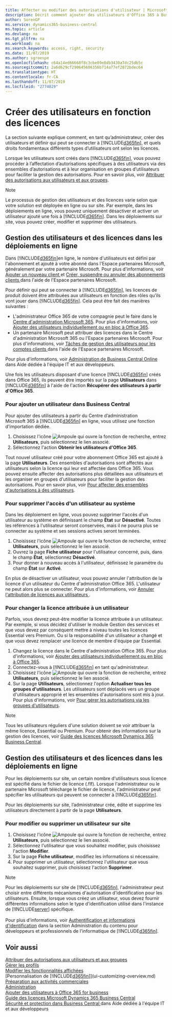 ```yaml
---
title: Affecter ou modifier des autorisations d'utilisateur | Microsoft Docs
description: Décrit comment ajouter des utilisateurs d'Office 365 à Business Central, puis affecte des autorisations, des droits d'accès, et des paramètres de sécurité.
author: SorenGP
ms.service: dynamics365-business-central
ms.topic: article
ms.devlang: na
ms.tgt_pltfrm: na
ms.workload: na
ms.search.keywords: access, right, security
ms.date: 11/07/2019
ms.author: sgroespe
ms.openlocfilehash: c64a14ed66668f8c3cbe09e8db3430a7dc25db5c
ms.sourcegitcommit: 2a6d629cf290645606356b714a77ef2872bdec64
ms.translationtype: HT
ms.contentlocale: fr-CA
ms.lasthandoff: 11/07/2019
ms.locfileid: "2774829"
---
```

# <a name="create-users-according-to-licenses"></a>Créer des utilisateurs en fonction des licences
La section suivante explique comment, en tant qu’administrateur, créer des utilisateurs et définir qui peut se connecter à [!INCLUDE[d365fin](includes/d365fin_md.md)], et quels droits fondamentaux différents types d’utilisateurs ont selon les licences.

Lorsque les utilisateurs sont créés dans [!INCLUDE[d365fin](includes/d365fin_md.md)], vous pouvez procéder à l’affectation d’autorisations spécifiques à des utilisateurs via des ensembles d’autorisations et à leur organisation en groupes d’utilisateurs pour faciliter la gestion des autorisations. Pour en savoir plus, voir [Attribuer des autorisations aux utilisateurs et aux groupes](ui-define-granular-permissions.md).  

> [!NOTE]
> Le processus de gestion des utilisateurs et des licences varie selon que votre solution est déployée en ligne ou sur site. Par exemple, dans les déploiements en ligne, vous pouvez uniquement désactiver et activer un utilisateur ajouté une fois à [!INCLUDE[d365fin](includes/d365fin_md.md)]. Dans les déploiements sur site, vous pouvez créer, modifier et supprimer des utilisateurs.  

## <a name="managing-users-and-licenses-in-online-deployments"></a>Gestion des utilisateurs et des licences dans les déploiements en ligne
Dans [!INCLUDE[d365fin](includes/d365fin_md.md)]en ligne, le nombre d'utilisateurs est défini par l'abonnement et ajouté à votre abonné dans l'Espace partenaires Microsoft, généralement par votre partenaire Microsoft. Pour plus d'informations, voir [Ajouter un nouveau client ](https://docs.microsoft.com/partner-center/add-a-new-customer)et [Créer, suspendre ou annuler des abonnements clients ](https://docs.microsoft.com/partner-center/create-a-new-subscription)dans l'aide de l'Espace partenaires Microsoft.

Pour définir qui peut se connecter à [!INCLUDE[d365fin](includes/d365fin_md.md)], les licences de produit doivent être attribuées aux utilisateurs en fonction des rôles qu’ils vont jouer dans [!INCLUDE[d365fin](includes/d365fin_md.md)]. Cela peut être fait des manières suivantes :
- L'administrateur Office 365 de votre compagnie peut le faire dans le [Centre d'administration Microsoft 365](https://admin.microsoft.com). Pour plus d'informations, voir [Ajouter des utilisateurs individuellement ou en bloc à Office 365](https://aka.ms/CreateOffice365Users).  
- Un partenaire Microsoft peut attribuer des licences dans le Centre d'administration Microsoft 365 ou l'Espace partenaires Microsoft. Pour plus d'informations, voir [Tâches de gestion des utilisateurs pour les comptes clients ](https://docs.microsoft.com/partner-center/assign-licenses-to-users) dans l'aide de l'Espace partenaires Microsoft.

Pour plus d'informations, voir [Administration de Business Central Online ](/dynamics365/business-central/dev-itpro/administration/tenant-administration)dans Aide dédiée à l'équipe IT et aux développeurs.

Une fois les utilisateurs disposant d'une licence [!INCLUDE[d365fin](includes/d365fin_md.md)] créés dans Office 365, ils peuvent être importés sur la page **Utilisateurs** dans [!INCLUDE[d365fin](includes/d365fin_md.md)] à l'aide de l'action **Récupérer des utilisateurs à partir d'Office 365**.

### <a name="to-add-a-user-in-business-central"></a>Pour ajouter un utilisateur dans Business Central
Pour ajouter des utilisateurs à partir du Centre d’administration Microsoft 365 à [!INCLUDE[d365fin](includes/d365fin_md.md)] en ligne, vous utilisez une fonction d'importation dédiée.  
1. Choisissez l'icône ![Ampoule qui ouvre la fonction de recherche](media/ui-search/search_small.png "Dites-moi ce que vous voulez faire"), entrez **Utilisateurs**, puis sélectionnez le lien associé.
2. Sélectionnez l'action **Obtenir les utilisateurs d'Office 365**.

Tout nouvel utilisateur créé pour votre abonnement Office 365 est ajouté à la page **Utilisateurs**. Des ensembles d'autorisations sont affectés aux utilisateurs selon la licence qui leur est affectée dans Office 365. Vous pouvez ensuite affecter des autorisations plus détaillées aux utilisateurs et les organiser en groupes d'utilisateurs pour faciliter la gestion des autorisations. Pour en savoir plus, voir [Pour affecter des ensembles d'autorisations à des utilisateurs](ui-define-granular-permissions.md#to-assign-permission-sets-to-users).

### <a name="to-remove-a-users-access-to-the-system"></a>Pour supprimer l'accès d'un utilisateur au système
Dans les déploiement en ligne, vous pouvez supprimer l'accès d'un utilisateur au système en définissant le champ **État** sur **Désactivé**. Toutes les références à l'utilisateur seront conservées, mais il ne pourra plus se connecter au système et ses sessions actives seront terminées.

1. Choisissez l'icône ![Ampoule qui ouvre la fonction de recherche](media/ui-search/search_small.png "Dites-moi ce que vous voulez faire"), entrez **Utilisateurs**, puis sélectionnez le lien associé.
2. Ouvrez la page **Fiche utilisateur** pour l'utilisateur concerné, puis, dans le champ **État**, sélectionnez **Désactivé**.
3. Pour donner à nouveau accès à l'utilisateur, définissez le paramètre du champ **État** sur **Activé**.

En plus de désactiver un utilisateur, vous pouvez annuler l'attribution de la licence d'un utilisateur du Centre d'administration Office 365. L'utilisateur ne peut alors plus se connecter. Pour plus d'informations, voir [Annuler l'attribution de licences aux utilisateurs ](https://docs.microsoft.com/office365/admin/manage/remove-licenses-from-users).

### <a name="to-change-the-assigned-license-for-a-user"></a>Pour changer la licence attribuée à un utilisateur
Parfois, vous devrez peut-être modifier la licence attribuée à un utilisateur. Par exemple, si vous décidez d'utiliser le module Gestion des services et que vous devez par conséquent mettre à niveau toutes les licences Essential vers Premium. Ou si la responsabilité d'un utilisateur a changé et que vous devez remplacer une licence de membre d'équipe par Essential.

1. Changez la licence dans le Centre d'administration Office 365. Pour plus d'informations, voir [Ajouter des utilisateurs individuellement ou en bloc à Office 365](https://aka.ms/CreateOffice365Users).
2. Connectez-vous à [!INCLUDE[d365fin](includes/d365fin_md.md)] en tant qu'administrateur.
3. Choisissez l'icône ![Ampoule qui ouvre la fonction de recherche](media/ui-search/search_small.png "Dites-moi ce que vous voulez faire"), entrez **Utilisateurs**, puis sélectionnez le lien associé.
4. Sur la page **Utilisateurs**, sélectionnez l'option **Actualiser tous les groupes d'utilisateurs**.
Les utilisateurs sont déplacés vers un groupe d'utilisateurs approprié et les ensembles d'autorisations sont mis à jour. Pour plus d'informations, voir [Pour gérer les autorisations via les groupes d'utilisateurs](ui-define-granular-permissions.md#to-manage-permissions-through-user-groups).

> [!NOTE]
> Tous les utilisateurs réguliers d'une solution doivent se voir attribuer la même licence, Essential ou Premium.
> Pour obtenir des informations sur la gestion des licences, voir [Guide des licences Microsoft Dynamics 365 Business Central](https://aka.ms/BusinessCentralLicensing).

## <a name="managing-users-and-licenses-in-online-deployments"></a>Gestion des utilisateurs et des licences dans les déploiements en ligne
Pour les déploiements sur site, un certain nombre d'utilisateurs sous licence est spécifié dans le fichier de licence (.flf). Lorsque l'administrateur ou le partenaire Microsoft télécharge le fichier de licence, l'administrateur peut spécifier les utilisateurs qui peuvent se connecter à [!INCLUDE[d365fin](includes/d365fin_md.md)].

Pour les déploiements sur site, l’administrateur crée, édite et supprime les utilisateurs directement à partir de la page **Utilisateurs**.

### <a name="to-edit-or-delete-a-user-on-premises"></a>Pour modifier ou supprimer un utilisateur sur site
1. Choisissez l'icône ![Ampoule qui ouvre la fonction de recherche](media/ui-search/search_small.png "Dites-moi ce que vous voulez faire"), entrez **Utilisateurs**, puis sélectionnez le lien associé.
2. Sélectionnez l'utilisateur que vous souhaitez modifier, puis choisissez l'action **Modifier**.
3. Sur la page **Fiche utilisateur**, modifiez les informations si nécessaire.    
4. Pour supprimer un utilisateur, sélectionnez l'utilisateur que vous souhaitez supprimer, puis choisissez l'action **Supprimer**.

> [!NOTE]
> Pour les déploiements sur site de [!INCLUDE[d365fin](includes/d365fin_md.md)], l'administrateur peut choisir entre différents mécanismes d'autorisation d'identification pour les utilisateurs. Ensuite, lorsque vous créez un utilisateur, vous devez fournir différentes informations selon le type d'identification utilisé dans l'instance de [!INCLUDE[server](includes/server.md)] spécifique.<br /><br />
> Pour plus d'informations, voir [Authentification et informations d'identification](/dynamics365/business-central/dev-itpro/administration/users-credential-types) dans la section Administration du contenu pour développeurs et professionnels de l'informatique de [!INCLUDE[d365fin](includes/d365fin_md.md)].

## <a name="see-also"></a>Voir aussi
[Attribuer des autorisations aux utilisateurs et aux groupes](ui-define-granular-permissions.md)  
[Gérer les profils](admin-users-profiles-roles.md)  
[Modifier les fonctionnalités affichées](ui-experiences.md)  
[Personnalisation de [!INCLUDE[d365fin](includes/d365fin_md.md)]](ui-customizing-overview.md)  
[Préparation aux activités commerciales](ui-get-ready-business.md)  
[Administration](admin-setup-and-administration.md)  
[Ajouter des utilisateurs à Office 365 for business](https://aka.ms/CreateOffice365Users)  
[Guide des licences Microsoft Dynamics 365 Business Central](https://aka.ms/BusinessCentralLicensing)  
[Sécurité et protection dans Business Central ](/dynamics365/business-central/dev-itpro/security/security-and-protection)dans Aide dédiée à l'équipe IT et aux développeurs
